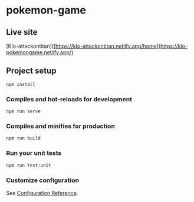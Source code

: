 # pokemon-game

## Live site
[Klo-attackontitan]([https://klo-attackontitan.netlify.app/home](https://klo-pokemongame.netlify.app/)

## Project setup
```
npm install
```

### Compiles and hot-reloads for development
```
npm run serve
```

### Compiles and minifies for production
```
npm run build
```

### Run your unit tests
```
npm run test:unit
```

### Customize configuration
See [Configuration Reference](https://cli.vuejs.org/config/).
